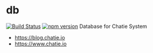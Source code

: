# db
[![Build Status](https://api.travis-ci.org/Chatie/db.svg?branch=master)](https://travis-ci.org/chatie/db) [![npm version](https://badge.fury.io/js/%40chatie%2Fdb.svg)](https://badge.fury.io/js/%40chatie%2Fdb) 
Database for Chatie System

* <https://blog.chatie.io>
* <https://www.chatie.io>
